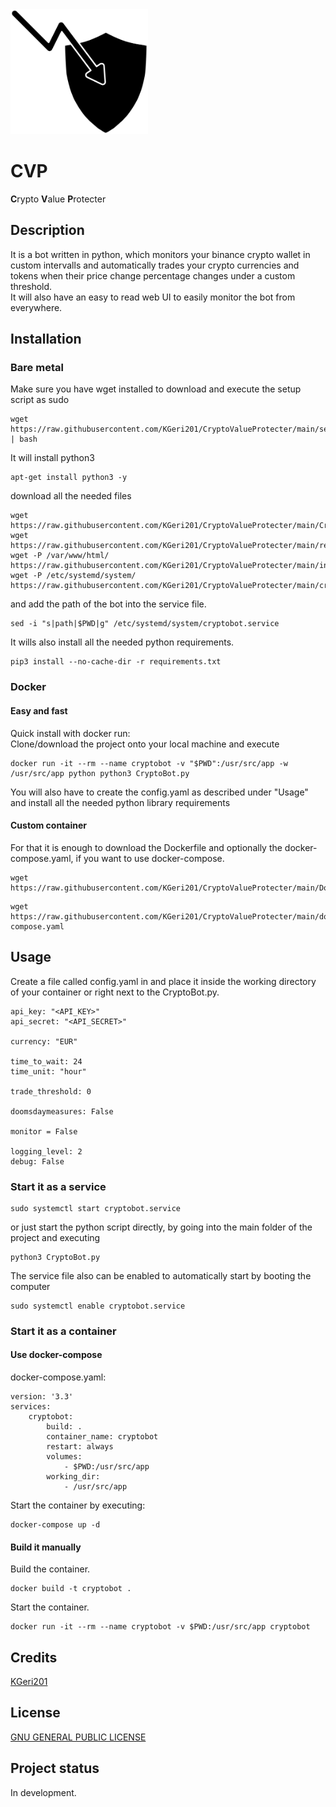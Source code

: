 <img src="CryptoValueProtecter.svg" alt="Crypto Value Protecter" height="200"/>  

# CVP
**C**rypto **V**alue **P**rotecter

## Description
It is a bot written in python, which monitors your binance crypto wallet in custom intervalls
and automatically trades your crypto currencies and tokens 
when their price change percentage changes under a custom threshold.  
It will also have an easy to read web UI to easily monitor the bot from everywhere.

## Installation
### Bare metal
Make sure you have wget installed to download and execute the setup script as sudo
```
wget https://raw.githubusercontent.com/KGeri201/CryptoValueProtecter/main/setup.sh | bash
```
It will install python3
```
apt-get install python3 -y
```
download all the needed files
```
wget https://raw.githubusercontent.com/KGeri201/CryptoValueProtecter/main/CryptoBot.py
wget https://raw.githubusercontent.com/KGeri201/CryptoValueProtecter/main/requirements.txt
wget -P /var/www/html/ https://raw.githubusercontent.com/KGeri201/CryptoValueProtecter/main/index.html
wget -P /etc/systemd/system/ https://raw.githubusercontent.com/KGeri201/CryptoValueProtecter/main/cryptobot.service
```
and add the path of the bot into the service file.
```
sed -i "s|path|$PWD|g" /etc/systemd/system/cryptobot.service
```
It wills also install all the needed python requirements.
```
pip3 install --no-cache-dir -r requirements.txt
```

### Docker
#### Easy and fast
Quick install with docker run:  
Clone/download the project onto your local machine and execute
```
docker run -it --rm --name cryptobot -v "$PWD":/usr/src/app -w /usr/src/app python python3 CryptoBot.py
```
You will also have to create the config.yaml as described under "Usage" and install all the needed python library requirements
#### Custom container
For that it is enough to download the Dockerfile and optionally the docker-compose.yaml, if you want to use docker-compose.
```
wget https://raw.githubusercontent.com/KGeri201/CryptoValueProtecter/main/Dockerfile
```
```
wget https://raw.githubusercontent.com/KGeri201/CryptoValueProtecter/main/docker-compose.yaml
```

## Usage
Create a file called config.yaml in and place it inside the working directory of your container or right next to the CryptoBot.py.
```
api_key: "<API_KEY>"
api_secret: "<API_SECRET>"

currency: "EUR"

time_to_wait: 24
time_unit: "hour"

trade_threshold: 0

doomsdaymeasures: False

monitor = False

logging_level: 2
debug: False
```
### Start it as a service
```
sudo systemctl start cryptobot.service
```
or just start the python script directly, by going into the main folder of the project and executing 
```
python3 CryptoBot.py
```
The service file also can be enabled to automatically start by booting the computer
```
sudo systemctl enable cryptobot.service
```
### Start it as a container
#### Use docker-compose
docker-compose.yaml:
```
version: '3.3'
services:
    cryptobot:
        build: .
        container_name: cryptobot
        restart: always
        volumes:
            - $PWD:/usr/src/app
        working_dir: 
            - /usr/src/app
```
Start the container by executing:
```
docker-compose up -d
```
#### Build it manually
Build the container.
```
docker build -t cryptobot .
```
Start the container.
```
docker run -it --rm --name cryptobot -v $PWD:/usr/src/app cryptobot 
```

## Credits
[KGeri201](https://github.com/KGeri201)

## License
[GNU GENERAL PUBLIC LICENSE](LICENSE)

## Project status
In development.
